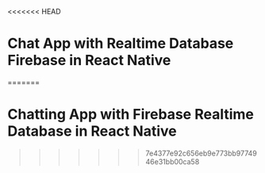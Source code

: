<<<<<<< HEAD
# Chat App with Realtime Database Firebase in React Native
=======
# Chatting App with Firebase Realtime Database in React Native
>>>>>>> 7e4377e92c656eb9e773bb9774946e31bb00ca58
